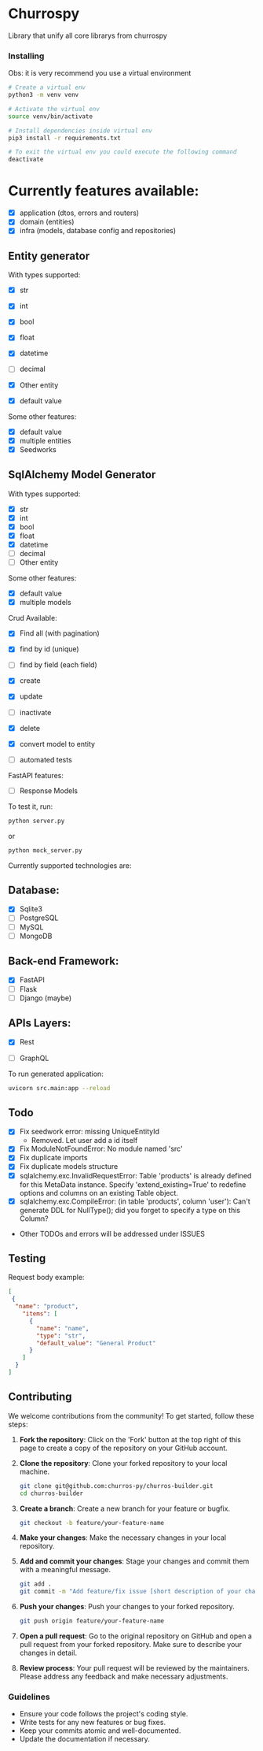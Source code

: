 # Churrospy

Library that unify all core librarys from churrospy

### Installing
Obs: it is very recommend you use a virtual environment

```sh
# Create a virtual env
python3 -m venv venv

# Activate the virtual env
source venv/bin/activate

# Install dependencies inside virtual env
pip3 install -r requirements.txt

# To exit the virtual env you could execute the following command
deactivate
```

# Currently features available:
- [x] application (dtos, errors and routers)
- [x] domain (entities)
- [x] infra (models, database config and repositories)

## Entity generator
With types supported:
- [x] str
- [x] int
- [x] bool
- [x] float
- [x] datetime
- [ ] decimal
- [x] Other entity
- [x] default value



Some other features:
- [x] default value
- [x] multiple entities
- [x] Seedworks

## SqlAlchemy Model Generator
With types supported:
- [x] str
- [x] int
- [x] bool
- [x] float
- [x] datetime
- [ ] decimal
- [ ] Other entity

Some other features:
- [x] default value
- [x] multiple models

Crud Available:
- [x] Find all (with pagination)
- [x] find by id (unique)
- [ ] find by field (each field)
- [x] create
- [x] update
- [ ] inactivate
- [x] delete
- [x] convert model to entity
- [ ] automated tests


FastAPI features:
- [ ] Response Models


To test it, run:
```bash
python server.py
```
or
```bash
python mock_server.py
```

Currently supported technologies are:
## Database:
- [x] Sqlite3
- [ ] PostgreSQL
- [ ] MySQL
- [ ] MongoDB

## Back-end Framework:
- [x] FastAPI
- [ ] Flask
- [ ] Django (maybe)

## APIs Layers:
- [x] Rest
- [ ] GraphQL


To run generated application:
```bash
uvicorn src.main:app --reload
```


## Todo
- [x] Fix seedwork error: missing UniqueEntityId
    - Removed. Let user add a id itself
- [x] Fix ModuleNotFoundError: No module named 'src'
- [x] Fix duplicate imports
- [x] Fix duplicate models structure
- [x] sqlalchemy.exc.InvalidRequestError: Table 'products' is already defined for this MetaData instance.  Specify 'extend_existing=True' to redefine options and columns on an existing Table object.
- [x] sqlalchemy.exc.CompileError: (in table 'products', column 'user'): Can't generate DDL for NullType(); did you forget to specify a type on this Column?
- Other TODOs and errors will be addressed under ISSUES


## Testing

Request body example:
```json
[
 {
  "name": "product",
    "items": [
      {
        "name": "name",
        "type": "str", 
        "default_value": "General Product" 
      }
    ]
  }
]
```

## Contributing

We welcome contributions from the community! To get started, follow these steps:

1. **Fork the repository**: Click on the 'Fork' button at the top right of this page to create a copy of the repository on your GitHub account.

2. **Clone the repository**: Clone your forked repository to your local machine.
    ```sh
    git clone git@github.com:churros-py/churros-builder.git
    cd churros-builder
    ```

3. **Create a branch**: Create a new branch for your feature or bugfix.
    ```sh
    git checkout -b feature/your-feature-name
    ```

4. **Make your changes**: Make the necessary changes in your local repository.

5. **Add and commit your changes**: Stage your changes and commit them with a meaningful message.
    ```sh
    git add .
    git commit -m "Add feature/fix issue [short description of your changes]"
    ```

6. **Push your changes**: Push your changes to your forked repository.
    ```sh
    git push origin feature/your-feature-name
    ```

7. **Open a pull request**: Go to the original repository on GitHub and open a pull request from your forked repository. Make sure to describe your changes in detail.

8. **Review process**: Your pull request will be reviewed by the maintainers. Please address any feedback and make necessary adjustments.

### Guidelines

- Ensure your code follows the project's coding style.
- Write tests for any new features or bug fixes.
- Keep your commits atomic and well-documented.
- Update the documentation if necessary.
